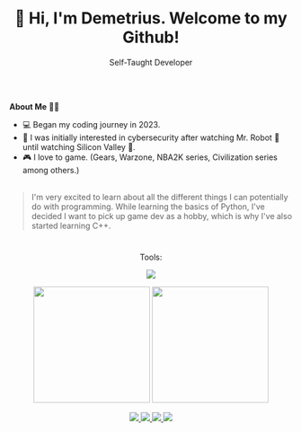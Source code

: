 <h1 align="center">👋 Hi, I'm Demetrius. Welcome to my Github!</h1>

<p align="center">
Self-Taught Developer
</p><br/><br/>

**About Me** 👨‍💻

- 💻 Began my coding journey in 2023.
- 🎥 I was initially interested in cybersecurity after watching Mr. Robot 🤖 until watching Silicon Valley 🤣.
- 🎮 I love to game. (Gears, Warzone, NBA2K series, Civilization series among others.)
<br/><br/>

>I'm very excited to learn about all the different things I can potentially do with programming. While learning the basics of Python, I've decided I want to pick up game dev as a hobby, which is why I've also started learning C++. 

#
<p align="center">
Tools:
</p>

<p align="center">
  <a href="https://skillicons.dev">
    <img src="https://skillicons.dev/icons?i=py,cpp,git,github,vscode,visualstudio&theme=dark" />
  </a>
</p>

<p align="center">
<img height="207em" src="https://github-readme-stats-taupe-pi.vercel.app/api/top-langs/?username=Demetrius-Redmond&layout=compact&langs_count=20&hide_border=1&role=ORGANIZATION_MEMBER,OWNER,COLLABORATOR&theme=synthwave" align = "center"/>
<img height="207em" src="https://github-readme-stats-taupe-pi.vercel.app/api?username=Demetrius-Redmond&show_icons=true&count_private=true&line_height=28&hide_border=1&include_all_commits=true&role=OWNER,COLLABORATOR&theme=synthwave" align = "center"/><br/><br/>

<a href="https://www.linkedin.com/in/demetrius-redmond-15b632326">
    <img src="https://img.shields.io/badge/LinkedIn-blue?style=for-the-badge&logo=linkedin&logoColor=white"/>
  </a>
  <a href="https://leetcode.com/u/Demetrius-Redmond/">
    <img src="https://img.shields.io/badge/-LeetCode-FFA116?style=for-the-badge&logo=LeetCode&logoColor=black"/>
  </a>
  <a href="https://x.com/DemetriusR5579">
    <img src="https://img.shields.io/badge/X-000000?style=for-the-badge&logo=x&logoColor=white"/>
  </a>
  <a href="https://underdog-devs.slack.com/team/U06D5K52MFT">
    <img src="https://img.shields.io/badge/Slack-4A154B?style=for-the-badge&logo=slack&logoColor=white"/>
  </a>



  
</p>




